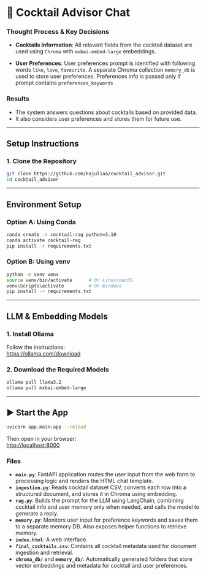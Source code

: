 # 🍹 Cocktail Advisor Chat 

### Thought Process & Key Decisions

- **Cocktails Information**: All relevant fields from the cocktail dataset are used using `Chroma` with `mxbai-embed-large` embeddings. 

- **User Preferences**: User preferences prompt is identified with following words `like`, `love`, `favourite`. A separate Chroma collection `memory_db` is used to store user preferences. Preferences info is passed only if prompt contains `preferences_keywords`

### Results

- The system answers questions about cocktails based on provided data.
- It also considers user preferences and stores them for future use.

---

## Setup Instructions

### 1. Clone the Repository
```bash
git clone https://github.com/kajuliaa/cocktail_advisor.git
cd cocktail_advisor
```

---

## Environment Setup

### Option A: Using Conda 
```bash
conda create -n cocktail-rag python=3.10
conda activate cocktail-rag
pip install -r requirements.txt
```

### Option B: Using venv
```bash
python -m venv venv
source venv/bin/activate      # On Linux/macOS
venv\Scripts\activate         # On Windows
pip install -r requirements.txt
```

---

## LLM & Embedding Models

### 1. Install Ollama

Follow the instructions:  
https://ollama.com/download

### 2. Download the Required Models
```bash
ollama pull llama3.2
ollama pull mxbai-embed-large
```

---

## ▶ Start the App

```bash
uvicorn app.main:app --reload
```

Then open in your browser:  
[http://localhost:8000](http://localhost:8000)

### Files 

- **`main.py`**: FastAPI application routes the user input from the web form to processing logic and renders the HTML chat template.
- **`ingestion.py`**: Reads cocktail dataset CSV, converts each row into a structured document, and stores it in Chroma using embedding.
- **`rag.py`**: Builds the prompt for the LLM using LangChain, combining cocktail info and user memory only when needed, and calls the model to generate a reply.
- **`memory.py`**: Monitors user input for preference keywords and saves them to a separate memory DB. Also exposes helper functions to retrieve memory.
- **`index.html`**: A web interface.
- **`final_cocktails.csv`**: Contains all cocktail metadata used for document ingestion and retrieval.
- **`chroma_db/`** and **`memory_db/`**: Automatically generated folders that store vector embeddings and metadata for cocktail and user preferences.
